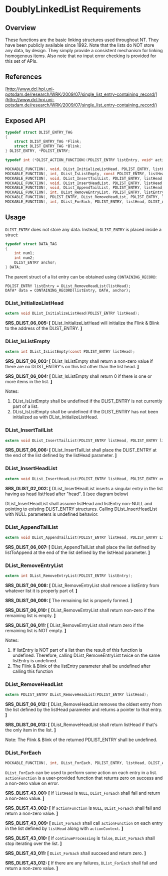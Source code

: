 DoublyLinkedList Requirements
================

## Overview

These functions are the basic linking structures used throughout NT.
They have been publicly available since 1992.
Note that the lists do NOT store any data, by design.
They simply provide a consistent mechanism for linking homogenous items. Also note that no input error checking is provided for this set of APIs.

## References

[http://www.dcl.hpi.uni-potsdam.de/research/WRK/2009/07/single_list_entry-containing_record/](http://www.dcl.hpi.uni-potsdam.de/research/WRK/2009/07/single_list_entry-containing_record/)

## Exposed API
```c
typedef struct DLIST_ENTRY_TAG
{
    struct DLIST_ENTRY_TAG *Flink;
    struct DLIST_ENTRY_TAG *Blink;
} DLIST_ENTRY, *PDLIST_ENTRY;

typedef int (*DLIST_ACTION_FUNCTION)(PDLIST_ENTRY listEntry, void* actionContext, bool* continueProcessing);

MOCKABLE_FUNCTION(, void, DList_InitializeListHead, PDLIST_ENTRY, listHead);
MOCKABLE_FUNCTION(, int, DList_IsListEmpty, const PDLIST_ENTRY, listHead);
MOCKABLE_FUNCTION(, void, DList_InsertTailList, PDLIST_ENTRY, listHead, PDLIST_ENTRY, listEntry);
MOCKABLE_FUNCTION(, void, DList_InsertHeadList, PDLIST_ENTRY, listHead, PDLIST_ENTRY, listEntry);
MOCKABLE_FUNCTION(, void, DList_AppendTailList, PDLIST_ENTRY, listHead, PDLIST_ENTRY, ListToAppend);
MOCKABLE_FUNCTION(, int, DList_RemoveEntryList, PDLIST_ENTRY, listEntry);
MOCKABLE_FUNCTION(, PDLIST_ENTRY, DList_RemoveHeadList, PDLIST_ENTRY, listHead);
MOCKABLE_FUNCTION(, int, DList_ForEach, PDLIST_ENTRY, listHead, DLIST_ACTION_FUNCTION, actionFunction, void*, actionContext);
```

## Usage

`DLIST_ENTRY` does not store any data. Instead, `DLIST_ENTRY` is placed inside a struct:

```c
typedef struct DATA_TAG
{
    int num1;
    int num2;
    DLIST_ENTRY anchor;
} DATA;
```

The parent struct of a list entry can be obtained using `CONTAINING_RECORD`:

```
PDLIST_ENTRY listEntry = DList_RemoveHeadList(listHead);
DATA* data = CONTAINING_RECORD(listEntry, DATA, anchor);
```

### DList_InitializeListHead
```c
extern void DList_InitializeListHead(PDLIST_ENTRY listHead);
```
**SRS_DLIST_06_005: [** DList_InitializeListHead will initialize the Flink & Blink to the address of the DLIST_ENTRY. **]**

### DList_IsListEmpty
```c
extern int DList_IsListEmpty(const PDLIST_ENTRY listHead);
```

**SRS_DLIST_06_003: [** DList_IsListEmpty shall return a non-zero value if there are no DLIST_ENTRY's on this list other than the list head. **]**

**SRS_DLIST_06_004: [** DList_IsListEmpty shall return 0 if there is one or more items in the list. **]**

Notes:
1.	DList_IsListEmpty shall be undefined if the DLIST_ENTRY is not currently part of a list.
2.	DList_IsListEmpty shall be undefined if the DLIST_ENTRY has not been initialized as with DList_InitializeListHead.

### DList_InsertTailList
```c
extern void DList_InsertTailList(PDLIST_ENTRY listHead, PDLIST_ENTRY listEntry);
```

**SRS_DLIST_06_006: [** DList_InsertTailList shall place the DLIST_ENTRY at the end of the list defined by the listHead parameter. **]**

### DList_InsertHeadList
```c
extern void DList_InsertHeadList(PDLIST_ENTRY listHead, PDLIST_ENTRY entry);
```

**SRS_DLIST_02_002: [** DList_InsertHeadList inserts a singular entry in the list having as head listHead after "head". **]** (see diagram below)

DList_InsertHeadList shall assume listHead and listEntry non-NULL and pointing to existing DLIST_ENTRY structures. Calling DList_InsertHeadList with NULL parameters is undefined behavior.

### DList_AppendTailList
```c
extern void DList_AppendTailList(PDLIST_ENTRY listHead, PDLIST_ENTRY ListToAppend);
```

**SRS_DLIST_06_007: [** DList_AppendTailList shall place the list defined by listToAppend at the end of the list defined by the listHead parameter. **]**

### DList_RemoveEntryList
```c
extern int DList_RemoveEntryList(PDLIST_ENTRY listEntry);
```

**SRS_DLIST_06_008: [** DList_RemoveEntryList shall remove a listEntry from whatever list it is properly part of. **]**

**SRS_DLIST_06_009: [** The remaining list is properly formed. **]**

**SRS_DLIST_06_010: [** DList_RemoveEntryList shall return non-zero if the remaining list is empty. **]**

**SRS_DLIST_06_011: [** DList_RemoveEntryList shall return zero if the remaining list is NOT empty. **]**

Notes:
1.	If listEntry is NOT part of a list then the result of this function is undefined. Therefore, calling DList_RemoveEntryList twice on the same listEntry is undefined.
2.	The Flink & Blink of the listEntry parameter shall be undefined after calling this function

### DList_RemoveHeadList
```c
extern PDLIST_ENTRY DList_RemoveHeadList(PDLIST_ENTRY listHead);
```

**SRS_DLIST_06_012: [** DList_RemoveHeadList removes the oldest entry from the list defined by the listHead parameter and returns a pointer to that entry. **]**

**SRS_DLIST_06_013: [** DList_RemoveHeadList shall return listHead if that's the only item in the list. **]**

Note: The Flink & Blink of the returned PDLIST_ENTRY shall be undefined.

### DList_ForEach
```c
MOCKABLE_FUNCTION(, int, DList_ForEach, PDLIST_ENTRY, listHead, DLIST_ACTION_FUNCTION, actionFunction, void*, actionContext);
```
`DList_ForEach` can be used to perform some action on each entry in a list. `actionFunction` is a user-provided function that returns zero on success and a non-zero value on error.

**SRS_DLIST_43_001: [** If `listHead` is `NULL`, `DList_ForEach` shall fail and return a non-zero value. **]**

**SRS_DLIST_43_002: [** If `actionFunction` is `NULL`, `DList_ForEach` shall fail and return a non-zero value. **]**

**SRS_DLIST_43_009: [** `DList_ForEach` shall call `actionFunction` on each entry in the list defined by `listHead` along with `actionContext`. **]**

**SRS_DLIST_43_010: [** If `continueProcessing` is `false`, `DList_ForEach` shall stop iterating over the list. **]**

**SRS_DLIST_43_011: [** `DList_ForEach` shall succeed and return zero. **]**

**SRS_DLIST_43_012: [** If there are any failures, `DList_ForEach` shall fail and return a non-zero value. **]**
